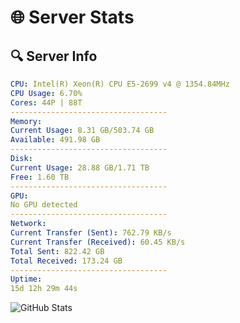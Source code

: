 # 🌐 Server Stats
## 🔍 Server Info
```yaml
CPU: Intel(R) Xeon(R) CPU E5-2699 v4 @ 1354.84MHz
CPU Usage: 6.70%
Cores: 44P | 88T
-----------------------------------
Memory:
Current Usage: 8.31 GB/503.74 GB
Available: 491.98 GB
-----------------------------------
Disk:
Current Usage: 28.88 GB/1.71 TB
Free: 1.60 TB
-----------------------------------
GPU:
No GPU detected
-----------------------------------
Network:
Current Transfer (Sent): 762.79 KB/s
Current Transfer (Received): 60.45 KB/s
Total Sent: 822.42 GB
Total Received: 173.24 GB
-----------------------------------
Uptime:
15d 12h 29m 44s
```
![GitHub Stats](https://img.shields.io/badge/Updated-2025-05-05_05:38:32-blue)